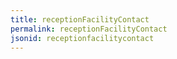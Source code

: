 ```yaml
---
title: receptionFacilityContact
permalink: receptionFacilityContact
jsonid: receptionfacilitycontact
---
```

